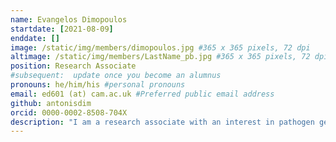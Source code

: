 ```yaml
---
name: Evangelos Dimopoulos
startdate: [2021-08-09]
enddate: []
image: /static/img/members/dimopoulos.jpg #365 x 365 pixels, 72 dpi
altimage: /static/img/members/LastName_pb.jpg #365 x 365 pixels, 72 dpi
position: Research Associate
#subsequent:  update once you become an alumnus
pronouns: he/him/his #personal pronouns
email: ed601 (at) cam.ac.uk #Preferred public email address
github: antonisdim
orcid: 0000-0002-8508-704X
description: "I am a research associate with an interest in pathogen genomics, especially foodborne pathogens such as *E. coli* and *S. enterica*. I graduated with a BSc in Biology from the Aristotle University of Thessaloniki in 2015. The following academic year I joined the PalaeoBARN lab, at the University of Oxford, as an Erasmus exchange student and started my training in ancient DNA wet lab techniques and bioinformatic analyses. This position transitioned into a DPhil in Archaeological Science focusing on ancient DNA metagenomics and zoonotic pathogen evolution. Following the completion of my DPhil in 2021, I took up a post as a postdoctoral research associate in the Parkhill group at the Vet School in the University of Cambridge working on *E. coli*, and other foodborne pathogens, transmission dynamics and evolution."
---
```

